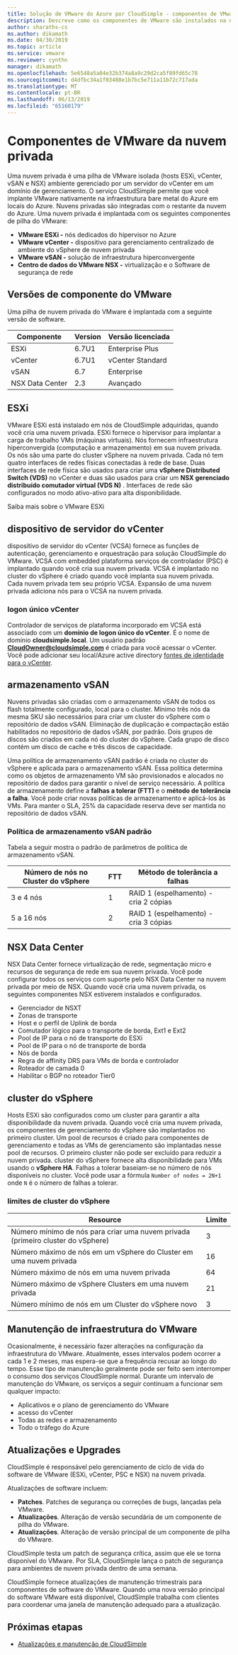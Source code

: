 ```yaml
---
title: Solução de VMware do Azure por CloudSimple - componentes de VMware da nuvem privada
description: Descreve como os componentes de VMware são instalados na nuvem privada
author: sharaths-cs
ms.author: dikamath
ms.date: 04/30/2019
ms.topic: article
ms.service: vmware
ms.reviewer: cynthn
manager: dikamath
ms.openlocfilehash: 5e6548a5a04e32b374a8a9c29d2ca5f89fd65c78
ms.sourcegitcommit: d4dfbc34a1f03488e1b7bc5e711a11b72c717ada
ms.translationtype: MT
ms.contentlocale: pt-BR
ms.lasthandoff: 06/13/2019
ms.locfileid: "65160179"
---
```

# <a name="private-cloud-vmware-components"></a>Componentes de VMware da nuvem privada

Uma nuvem privada é uma pilha de VMware isolada (hosts ESXi, vCenter, vSAN e NSX) ambiente gerenciado por um servidor do vCenter em um domínio de gerenciamento.  O serviço CloudSimple permite que você implante VMware nativamente na infraestrutura bare metal do Azure em locais do Azure.  Nuvens privadas são integradas com o restante da nuvem do Azure.  Uma nuvem privada é implantada com os seguintes componentes de pilha do VMware:

* **VMware ESXi -** nós dedicados do hipervisor no Azure
* **VMware vCenter -** dispositivo para gerenciamento centralizado de ambiente do vSphere de nuvem privada
* **VMware vSAN -** solução de infraestrutura hiperconvergente
* **Centro de dados do VMware NSX -** virtualização e o Software de segurança de rede  

## <a name="vmware-component-versions"></a>Versões de componente do VMware

Uma pilha de nuvem privada do VMware é implantada com a seguinte versão de software.

| Componente | Version | Versão licenciada |
|-----------|---------|------------------|
| ESXi | 6.7U1 | Enterprise Plus |
| vCenter | 6.7U1 | vCenter Standard |
| vSAN | 6.7 | Enterprise |
| NSX Data Center | 2.3 | Avançado |

## <a name="esxi"></a>ESXi

VMware ESXi está instalado em nós de CloudSimple adquiridas, quando você cria uma nuvem privada.  ESXi fornece o hipervisor para implantar a carga de trabalho VMs (máquinas virtuais).  Nós fornecem infraestrutura hiperconvergida (computação e armazenamento) em sua nuvem privada.  Os nós são uma parte do cluster vSphere na nuvem privada.  Cada nó tem quatro interfaces de redes físicas conectadas à rede de base.  Duas interfaces de rede física são usados para criar uma **vSphere Distributed Switch (VDS)** no vCenter e duas são usados para criar um **NSX gerenciado distribuído comutador virtual (VDS N)** .  Interfaces de rede são configurados no modo ativo-ativo para alta disponibilidade.

Saiba mais sobre o VMware ESXi

## <a name="vcenter-server-appliance"></a>dispositivo de servidor do vCenter

dispositivo de servidor do vCenter (VCSA) fornece as funções de autenticação, gerenciamento e orquestração para solução CloudSimple do VMware. VCSA com embedded plataforma serviços de controlador (PSC) é implantado quando você cria sua nuvem privada.  VCSA é implantado no cluster do vSphere é criado quando você implanta sua nuvem privada.  Cada nuvem privada tem seu próprio VCSA.  Expansão de uma nuvem privada adiciona nós para o VCSA na nuvem privada.

### <a name="vcenter-single-sign-on"></a>logon único vCenter

Controlador de serviços de plataforma incorporado em VCSA está associado com um **domínio de logon único do vCenter**.  É o nome de domínio **cloudsimple.local**.  Um usuário padrão **CloudOwner@cloudsimple.com** é criada para você acessar o vCenter.  Você pode adicionar seu local/Azure active directory [fontes de identidade para o vCenter](https://docs.azure.cloudsimple.com/set-vcenter-identity/).

## <a name="vsan-storage"></a>armazenamento vSAN

Nuvens privadas são criadas com o armazenamento vSAN de todos os flash totalmente configurado, local para o cluster.  Mínimo três nós da mesma SKU são necessários para criar um cluster do vSphere com o repositório de dados vSAN.  Eliminação de duplicação e compactação estão habilitados no repositório de dados vSAN, por padrão.  Dois grupos de discos são criados em cada nó do cluster do vSphere. Cada grupo de disco contém um disco de cache e três discos de capacidade.

Uma política de armazenamento vSAN padrão é criada no cluster do vSphere e aplicada para o armazenamento vSAN.  Essa política determina como os objetos de armazenamento VM são provisionados e alocados no repositório de dados para garantir o nível de serviço necessário.  A política de armazenamento define a **falhas a tolerar (FTT)** e o **método de tolerância a falha**.  Você pode criar novas políticas de armazenamento e aplicá-los às VMs. Para manter o SLA, 25% da capacidade reserva deve ser mantida no repositório de dados vSAN.  

### <a name="default-vsan-storage-policy"></a>Política de armazenamento vSAN padrão

Tabela a seguir mostra o padrão de parâmetros de política de armazenamento vSAN.

| Número de nós no Cluster do vSphere | FTT | Método de tolerância a falhas |
|------------------------------------|-----|--------------------------|
| 3 e 4 nós | 1 | RAID 1 (espelhamento) - cria 2 cópias |
| 5 a 16 nós | 2 | RAID 1 (espelhamento) - cria 3 cópias |

## <a name="nsx-data-center"></a>NSX Data Center

NSX Data Center fornece virtualização de rede, segmentação micro e recursos de segurança de rede em sua nuvem privada.  Você pode configurar todos os serviços com suporte pelo NSX Data Center na nuvem privada por meio de NSX.  Quando você cria uma nuvem privada, os seguintes componentes NSX estiverem instalados e configurados.

* Gerenciador de NSXT
* Zonas de transporte
* Host e o perfil de Uplink de borda
* Comutador lógico para o transporte de borda, Ext1 e Ext2
* Pool de IP para o nó de transporte do ESXi
* Pool de IP para o nó de transporte de borda
* Nós de borda
* Regra de affinity DRS para VMs de borda e controlador
* Roteador de camada 0
* Habilitar o BGP no roteador Tier0

## <a name="vsphere-cluster"></a>cluster do vSphere

Hosts ESXi são configurados como um cluster para garantir a alta disponibilidade da nuvem privada.  Quando você cria uma nuvem privada, os componentes de gerenciamento do vSphere são implantados no primeiro cluster.  Um pool de recursos é criado para componentes de gerenciamento e todas as VMs de gerenciamento são implantadas nesse pool de recursos. O primeiro cluster não pode ser excluído para reduzir a nuvem privada.  cluster do vSphere fornece alta disponibilidade para VMs usando o **vSphere HA**.  Falhas a tolerar baseiam-se no número de nós disponíveis no cluster.  Você pode usar a fórmula ```Number of nodes = 2N+1``` onde ```N``` é o número de falhas a tolerar.

### <a name="vsphere-cluster-limits"></a>limites de cluster do vSphere

| Resource | Limite |
|----------|-------|
| Número mínimo de nós para criar uma nuvem privada (primeiro cluster do vSphere) | 3 |
| Número máximo de nós em um vSphere do Cluster em uma nuvem privada | 16 |
| Número máximo de nós em uma nuvem privada | 64 |
| Número máximo de vSphere Clusters em uma nuvem privada | 21 |
| Número mínimo de nós em um Cluster do vSphere novo | 3 |

## <a name="vmware-infrastructure-maintenance"></a>Manutenção de infraestrutura do VMware

Ocasionalmente, é necessário fazer alterações na configuração da infraestrutura do VMware. Atualmente, esses intervalos podem ocorrer a cada 1 e 2 meses, mas espera-se que a frequência recusar ao longo do tempo. Esse tipo de manutenção geralmente pode ser feito sem interromper o consumo dos serviços CloudSimple normal. Durante um intervalo de manutenção do VMware, os serviços a seguir continuam a funcionar sem qualquer impacto:

* Aplicativos e o plano de gerenciamento do VMware
* acesso do vCenter
* Todas as redes e armazenamento
* Todo o tráfego do Azure

## <a name="updates-and-upgrades"></a>Atualizações e Upgrades

CloudSimple é responsável pelo gerenciamento de ciclo de vida do software de VMware (ESXi, vCenter, PSC e NSX) na nuvem privada.

Atualizações de software incluem:

* **Patches**. Patches de segurança ou correções de bugs, lançadas pela VMware.
* **Atualizações**. Alteração de versão secundária de um componente de pilha do VMware.
* **Atualizações**. Alteração de versão principal de um componente de pilha do VMware.

CloudSimple testa um patch de segurança crítica, assim que ele se torna disponível do VMware. Por SLA, CloudSimple lança o patch de segurança para ambientes de nuvem privada dentro de uma semana.

CloudSimple fornece atualizações de manutenção trimestrais para componentes de software do VMware. Quando uma nova versão principal do software VMware está disponível, CloudSimple trabalha com clientes para coordenar uma janela de manutenção adequado para a atualização.  

## <a name="next-steps"></a>Próximas etapas

* [Atualizações e manutenção de CloudSimple](cloudsimple-maintenance-updates.md)